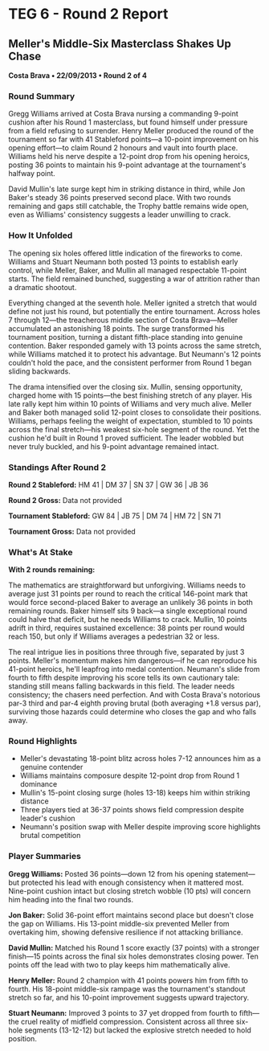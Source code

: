 # TEG 6 - Round 2 Report

## Meller's Middle-Six Masterclass Shakes Up Chase

**Costa Brava • 22/09/2013 • Round 2 of 4**

### Round Summary

Gregg Williams arrived at Costa Brava nursing a commanding 9-point cushion after his Round 1 masterclass, but found himself under pressure from a field refusing to surrender. Henry Meller produced the round of the tournament so far with 41 Stableford points—a 10-point improvement on his opening effort—to claim Round 2 honours and vault into fourth place. Williams held his nerve despite a 12-point drop from his opening heroics, posting 36 points to maintain his 9-point advantage at the tournament's halfway point.

David Mullin's late surge kept him in striking distance in third, while Jon Baker's steady 36 points preserved second place. With two rounds remaining and gaps still catchable, the Trophy battle remains wide open, even as Williams' consistency suggests a leader unwilling to crack.

### How It Unfolded

The opening six holes offered little indication of the fireworks to come. Williams and Stuart Neumann both posted 13 points to establish early control, while Meller, Baker, and Mullin all managed respectable 11-point starts. The field remained bunched, suggesting a war of attrition rather than a dramatic shootout.

Everything changed at the seventh hole. Meller ignited a stretch that would define not just his round, but potentially the entire tournament. Across holes 7 through 12—the treacherous middle section of Costa Brava—Meller accumulated an astonishing 18 points. The surge transformed his tournament position, turning a distant fifth-place standing into genuine contention. Baker responded gamely with 13 points across the same stretch, while Williams matched it to protect his advantage. But Neumann's 12 points couldn't hold the pace, and the consistent performer from Round 1 began sliding backwards.

The drama intensified over the closing six. Mullin, sensing opportunity, charged home with 15 points—the best finishing stretch of any player. His late rally kept him within 10 points of Williams and very much alive. Meller and Baker both managed solid 12-point closes to consolidate their positions. Williams, perhaps feeling the weight of expectation, stumbled to 10 points across the final stretch—his weakest six-hole segment of the round. Yet the cushion he'd built in Round 1 proved sufficient. The leader wobbled but never truly buckled, and his 9-point advantage remained intact.

### Standings After Round 2

**Round 2 Stableford:** HM 41 | DM 37 | SN 37 | GW 36 | JB 36

**Round 2 Gross:** Data not provided

**Tournament Stableford:** GW 84 | JB 75 | DM 74 | HM 72 | SN 71

**Tournament Gross:** Data not provided

### What's At Stake

**With 2 rounds remaining:**

The mathematics are straightforward but unforgiving. Williams needs to average just 31 points per round to reach the critical 146-point mark that would force second-placed Baker to average an unlikely 36 points in both remaining rounds. Baker himself sits 9 back—a single exceptional round could halve that deficit, but he needs Williams to crack. Mullin, 10 points adrift in third, requires sustained excellence: 38 points per round would reach 150, but only if Williams averages a pedestrian 32 or less.

The real intrigue lies in positions three through five, separated by just 3 points. Meller's momentum makes him dangerous—if he can reproduce his 41-point heroics, he'll leapfrog into medal contention. Neumann's slide from fourth to fifth despite improving his score tells its own cautionary tale: standing still means falling backwards in this field. The leader needs consistency; the chasers need perfection. And with Costa Brava's notorious par-3 third and par-4 eighth proving brutal (both averaging +1.8 versus par), surviving those hazards could determine who closes the gap and who falls away.

### Round Highlights

- Meller's devastating 18-point blitz across holes 7-12 announces him as a genuine contender
- Williams maintains composure despite 12-point drop from Round 1 dominance
- Mullin's 15-point closing surge (holes 13-18) keeps him within striking distance
- Three players tied at 36-37 points shows field compression despite leader's cushion
- Neumann's position swap with Meller despite improving score highlights brutal competition

### Player Summaries

**Gregg Williams:** Posted 36 points—down 12 from his opening statement—but protected his lead with enough consistency when it mattered most. Nine-point cushion intact but closing stretch wobble (10 pts) will concern him heading into the final two rounds.

**Jon Baker:** Solid 36-point effort maintains second place but doesn't close the gap on Williams. His 13-point middle-six prevented Meller from overtaking him, showing defensive resilience if not attacking brilliance.

**David Mullin:** Matched his Round 1 score exactly (37 points) with a stronger finish—15 points across the final six holes demonstrates closing power. Ten points off the lead with two to play keeps him mathematically alive.

**Henry Meller:** Round 2 champion with 41 points powers him from fifth to fourth. His 18-point middle-six rampage was the tournament's standout stretch so far, and his 10-point improvement suggests upward trajectory.

**Stuart Neumann:** Improved 3 points to 37 yet dropped from fourth to fifth—the cruel reality of midfield compression. Consistent across all three six-hole segments (13-12-12) but lacked the explosive stretch needed to hold position.


